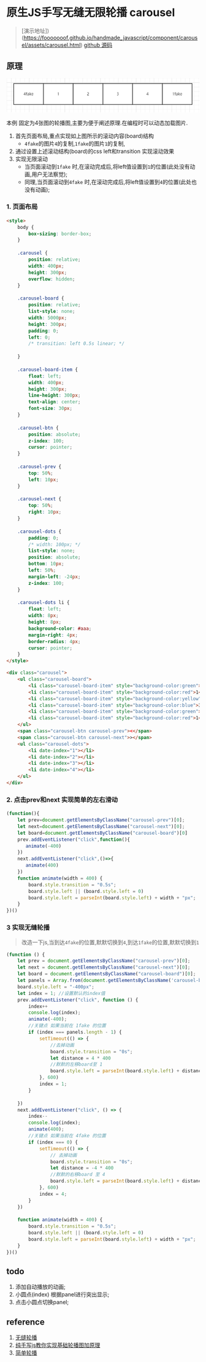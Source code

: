 # 原生JS手写无缝无限轮播 carousel
> [演示地址])(https://fooooooof.github.io/handmade_javascript/component/carousel/assets/carousel.html)
> [github 源码](https://fooooooof.github.io/handmade_javascript/component/carousel/assets/carousel.html)
## 原理
![](./assets/carousel.png)

本例 固定为4张图的轮播图,主要为便于阐述原理.在编程时可以动态加载图片.
1. 首先页面布局,重点实现如上图所示的滚动内容(board)结构
   - `4fake`的图片`4`的复制,`1fake`的图片`1`的复制,
2. 通过设置上述滚动结构(board)的css left和transition 实现滚动效果
3. 实现无限滚动 
   - 当页面滚动到`1fake` 时,在滚动完成后,将left值设置到`1`的位置(此处没有动画,用户无法察觉);
   - 同理,当页面滚动到`4fake` 时,在滚动完成后,将left值设置到`4`的位置(此处也没有动画);

### 1. 页面布局

```html
<style>
    body {
        box-sizing: border-box;
    }

    .carousel {
        position: relative;
        width: 400px;
        height: 300px;
        overflow: hidden;
    }

    .carousel-board {
        position: relative;
        list-style: none;
        width: 5000px;
        height: 300px;
        padding: 0;
        left: 0;
        /* transition: left 0.5s linear; */

    }

    .carousel-board-item {
        float: left;
        width: 400px;
        height: 300px;
        line-height: 300px;
        text-align: center;
        font-size: 30px;
    }

    .carousel-btn {
        position: absolute;
        z-index: 100;
        cursor: pointer;
    }

    .carousel-prev {
        top: 50%;
        left: 10px;
    }

    .carousel-next {
        top: 50%;
        right: 10px;
    }

    .carousel-dots {
        padding: 0;
        /* width: 100px; */
        list-style: none;
        position: absolute;
        bottom: 10px;
        left: 50%;
        margin-left: -24px;
        z-index: 100;
    }

    .carousel-dots li {
        float: left;
        width: 8px;
        height: 8px;
        background-color: #aaa;
        margin-right: 4px;
        border-radius: 4px;
        cursor: pointer;
    }
</style>
```

```html
<div class="carousel">
    <ul class="carousel-board">
        <li class="carousel-board-item" style="background-color:green">4</li>
        <li class="carousel-board-item" style="background-color:red">1</li>
        <li class="carousel-board-item" style="background-color:yellow">2</li>
        <li class="carousel-board-item" style="background-color:blue">3</li>
        <li class="carousel-board-item" style="background-color:green">4</li>
        <li class="carousel-board-item" style="background-color:red">1</li>
    </ul>
    <span class="carousel-btn carousel-prev"><</span>
    <span class="carousel-btn carousel-next">></span>
    <ul class="carousel-dots">
        <li date-index="1"></li>
        <li date-index="2"></li>
        <li date-index="3"></li>
        <li date-index="4"></li>
    </ul>
</div>
```

### 2. 点击prev和next 实现简单的左右滑动
```js
(function(){
    let prev=document.getElementsByClassName("carousel-prev")[0];
    let next=document.getElementsByClassName("carousel-next")[0];
    let board=document.getElementsByClassName("carousel-board")[0]
    prev.addEventListener("click",function(){
       animate(-400)
    })
    next.addEventListener("click",()=>{
       animate(400)
    })
    function animate(width = 400) {
        board.style.transition = "0.5s";
        board.style.left || (board.style.left = 0)
        board.style.left = parseInt(board.style.left) + width + "px";
    }
})()
```

### 3 实现无缝轮播
> 改造一下js,当到达`4fake`的位置,默默切换到`4`,到达`1fake`的位置,默默切换到`1`
```js
(function () {
    let prev = document.getElementsByClassName("carousel-prev")[0];
    let next = document.getElementsByClassName("carousel-next")[0];
    let board = document.getElementsByClassName("carousel-board")[0];
    let panels = Array.from(document.getElementsByClassName('carousel-board-item'));
    board.style.left = "-400px";
    let index = 1; //设置默认的index值
    prev.addEventListener("click", function () {
        index++
        console.log(index);
        animate(-400);
        //关键点 如果当前在 1fake 的位置
        if (index === panels.length - 1) {
            setTimeout(() => {
                //去掉动画
                board.style.transition = "0s";
                let distance = 4 * 400
                //默默的左移board至 1
                board.style.left = parseInt(board.style.left) + distance + "px"
            }, 600)
            index = 1;
        }

    })
    next.addEventListener("click", () => {
        index--
        console.log(index);
        animate(400);
        //关键点 如果当前在 4fake 的位置
        if (index === 0) {
            setTimeout(() => {
                // 去掉动画
                board.style.transition = "0s";
                let distance = -4 * 400
                //默默的右移board 至 4
                board.style.left = parseInt(board.style.left) + distance + "px"
            }, 600)
            index = 4;
        }
    })

    function animate(width = 400) {
        board.style.transition = "0.5s";
        board.style.left || (board.style.left = 0)
        board.style.left = parseInt(board.style.left) + width + "px";
    }
})()
```
## todo
1. 添加自动播放的动画;
2. 小圆点(index) 根据panel进行突出显示;
3. 点击小圆点切换panel;




## reference
1. [无缝轮播](https://github.com/Advanced-Frontend/Daily-Interview-Question/issues/108)
2. [纯手写js教你实现基础轮播图加原理](https://zhuanlan.zhihu.com/p/40516156)
3. [简单轮播](http://htmlpreview.github.io/?https://github.com/FoooooooF/handmade_javascript/blob/master/component/carousel/index_package.html)